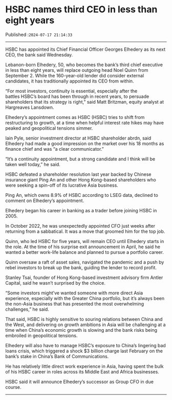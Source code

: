 # HSBC names third CEO in less than eight years

Published :`2024-07-17 21:14:33`

---

HSBC has appointed its Chief Financial Officer Georges Elhedery as its next CEO, the bank said Wednesday.

Lebanon-born Elhedery, 50, who becomes the bank’s third chief executive in less than eight years, will replace outgoing head Noel Quinn from September 2. While the 160-year-old lender did consider external candidates, it has traditionally appointed its CEO from within.

“For most investors, continuity is essential, especially after the battles HSBC’s board has been through in recent years, to persuade shareholders that its strategy is right,” said Matt Britzman, equity analyst at Hargreaves Lansdown.

Elhedery’s appointment comes as HSBC (HSBC) tries to shift from restructuring to growth, at a time when helpful interest rate hikes may have peaked and geopolitical tensions simmer.

Iain Pyle, senior investment director at HSBC shareholder abrdn, said Elhedery had made a good impression on the market over his 18 months as finance chief and was “a clear communicator.”

“It’s a continuity appointment, but a strong candidate and I think will be taken well today,” he said.

HSBC defeated a shareholder resolution last year backed by Chinese insurance giant Ping An and other Hong Kong-based shareholders who were seeking a spin-off of its lucrative Asia business.

Ping An, which owns 8.9% of HSBC according to LSEG data, declined to comment on Elhedery’s appointment.

Elhedery began his career in banking as a trader before joining HSBC in 2005.

In October 2022, he was unexpectedly appointed CFO just weeks after returning from a sabbatical. It was a move that groomed him for the top job.

Quinn, who led HSBC for five years, will remain CEO until Elhedery starts in the role. At the time of his surprise exit announcement in April, he said he wanted a better work-life balance and planned to pursue a portfolio career.

Quinn oversaw a raft of asset sales, navigated the pandemic and a push by rebel investors to break up the bank, guiding the lender to record profit.

Stanley Tsai, founder of Hong Kong-based investment advisory firm Antler Capital, said he wasn’t surprised by the choice.

“Some investors might’ve wanted someone with more direct Asia experience, especially with the Greater China portfolio, but it’s always been the non-Asia business that has presented the most overwhelming challenges,” he said.

That said, HSBC is highly sensitive to souring relations between China and the West, and delivering on growth ambitions in Asia will be challenging at a time when China’s economic growth is slowing and the bank risks being embroiled in geopolitical tensions.

Elhedery will also have to manage HSBC’s exposure to China’s lingering bad loans crisis, which triggered a shock $3 billion charge last February on the bank’s stake in China’s Bank of Communications.

He has relatively little direct work experience in Asia, having spent the bulk of his HSBC career in roles across its Middle East and Africa businesses.

HSBC said it will announce Elhedery’s successor as Group CFO in due course.

---


